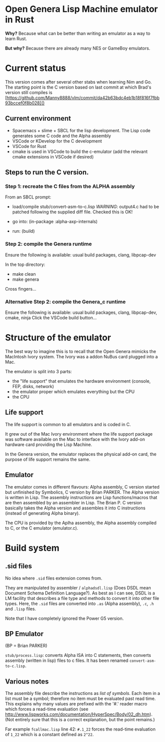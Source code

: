 # Open Genera Lisp Machine emulator in Rust

**Why?** Because what can be better than writing an emulator as a way to learn Rust.

**But why?** Because there are already many NES or GameBoy emulators.


# Current status

This version comes after several other stabs when learning Nim and Go.  The starting point is the C
version based on last commit at which Brad's version still compiles is
[https://github.com/Manny8888/vlm/commit/da42b63bdc4eb1b18f816f7fbb93bccef0f8b028]()

## Current environment

- Spacemacs + slime + SBCL for the lisp development. The Lisp code generates some C code and the Alpha
  assembly
- VSCode or KDevelop for the C development
- VSCode for Rust
- cmake is used in VSCode to build the c-emulator (add the relevant cmake extensions in VSCode if desired)

## Steps to run the C version.

### Step 1: recreate the C files from the ALPHA assembly

From an SBCL prompt:
- load/compile stub/convert-asm-to-c.lisp
  *WARNING*: output4.c had to be patched following the supplied diff file. Checked this is OK!

- go into: (in-package :alpha-axp-internals)
- run: (build)


### Step 2: compile the Genera runtime

Ensure the following is available: usual build packages, clang, libpcap-dev

In the top directory:
- make clean
- make genera

Cross fingers...


### Alternative Step 2: compile the Genera_c runtime

Ensure the following is available: usual build packages, clang, libpcap-dev, cmake, ninja
Click the VSCode build button...


# Structure of the emulator

The best way to imagine this is to recall that the Open Genera mimicks the MacIntosh Ivory system. The Ivory
was a addon NuBus card plugged into a Mac.

The emulator is split into 3 parts:
- the "life support" that emulates the hardware environment (console, FEP, disks, network)
- the emulator proper which emulates everything but the CPU
- the CPU

## Life support

The life support is common to all emulators and is coded in C.

It grew out of the Mac Ivory environment where the life support package was
software available on the Mac to interface with the Ivory add-on hardware card
providing the Lisp Machine.

In the Genera version, the emulator replaces the physical add-on card, the
purpose of life support remains the same.

## Emulator

The emulator comes in different flavours: Alpha assembly, C version started but
unfinished by Symbolics, C version by Brian PARKER. The Alpha version is written
in Lisp. The assembly instructions are Lisp functions/macros that are then
assembled by an assembler in Lisp. The Brian P. C version basically takes the Alpha
version and assembles it into C instructions (instead of generating Alpha
binary).

The CPU is provided by the Aplha assembly, the Alpha assembly compiled to C, or
the C emulator (emulator.c).

# Build system

## .sid files

No idea where `.sid` files extension comes from.

They are manipulated by assembler / `alphadsdl.lisp` (Does DSDL mean Document Schema
Definition Language?). As best as I can see, DSDL is a LM facility that
describes a file type and methods to convert it into other file types. Here, the
`.sid` files are converted into `.as` (Alpha assembly), `.c`, `.h` and `.lisp` files.

Note that I have completely ignored the Power G5 version.

## BP Emulator

(BP = Brian PARKER)

`stub/process.lisp`: converts Alpha ISA into C statements, then converts assembly
(written in lisp) files to c files. It has been renamed `convert-asm-to-c.lisp`.

## Various notes

The assembly file describe the instructions as _list of symbols_. Each item in a
list must be a symbol; therefore no item must be evaluated past read time. This
explains why many values are prefixed with the '#.' reader macro which forces a
read-time evaluation (see
<http://www.lispworks.com/documentation/HyperSpec/Body/02_dh.htm>). (Not
entirely sure that this is a correct explanation, but the point remains.)

Far example `fcallmac.lisp` line 42: `#.1_22` forces the read-time
evaluation of `1_22` which is a constant defined as `2^22`.

